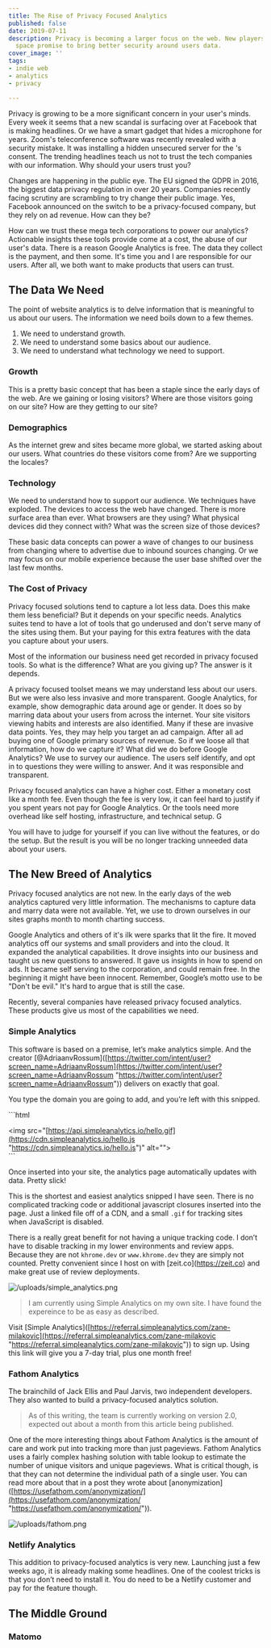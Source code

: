 ```yaml
---
title: The Rise of Privacy Focused Analytics
published: false
date: 2019-07-11
description: Privacy is becoming a larger focus on the web. New players in the Analytics
  space promise to bring better security around users data.
cover_image: ''
tags:
- indie web
- analytics
- privacy

---
```

Privacy is growing to be a more significant concern in your user's minds. Every week it seems that a new scandal is surfacing over at Facebook that is making headlines. Or we have a smart gadget that hides a microphone for years. Zoom's teleconference software was recently revealed with a security mistake. It was installing a hidden unsecured server for the 's consent. The trending headlines teach us not to trust the tech companies with our information. Why should your users trust you?

Changes are happening in the public eye. The EU signed the GDPR in 2016, the biggest data privacy regulation in over 20 years. Companies recently facing scrutiny are scrambling to try change their public image. Yes, Facebook announced on the switch to be a privacy-focused company, but they rely on ad revenue. How can they be?

How can we trust these mega tech corporations to power our analytics? Actionable insights these tools provide come at a cost, the abuse of our user's data. There is a reason Google Analytics is free. The data they collect is the payment, and then some. It's time you and I are responsible for our users. After all, we both want to make products that users can trust.

## The Data We Need

The point of website analytics is to delve information that is meaningful to us about our users. The information we need boils down to a few themes.

1. We need to understand growth.
2. We need to understand some basics about our audience.
3. We need to understand what technology we need to support.

### Growth

This is a pretty basic concept that has been a staple since the early days of the web. Are we gaining or losing visitors? Where are those visitors going on our site? How are they getting to our site?

### Demographics

As the internet grew and sites became more global, we started asking about our users. What countries do these visitors come from? Are we supporting the locales?

### Technology

We need to understand how to support our audience. We techniques have exploded. The devices to access the web have changed. There is more surface area than ever. What browsers are they using? What physical devices did they connect with? What was the screen size of those devices?

These basic data concepts can power a wave of changes to our business from changing where to advertise due to inbound sources changing. Or we may focus on our mobile experience because the user base shifted over the last few months.

### The Cost of Privacy

Privacy focused solutions tend to capture a lot less data. Does this make them less beneficial? But it depends on your specific needs. Analytics suites tend to have a lot of tools that go underused and don't serve many of the sites using them. But your paying for this extra features with the data you capture about your users.

Most of the information our business need get recorded in privacy focused tools. So what is the difference? What are you giving up? The answer is it depends.

A privacy focused toolset means we may understand less about our users. But we were also less invasive and more transparent. Google Analytics, for example, show demographic data around age or gender. It does so by marring data about your users from across the internet. Your site visitors viewing habits and interests are also identified. Many if these are invasive data points. Yes, they may help you target an ad campaign. After all ad buying one of Google primary sources of revenue. So if we loose all that information, how do we capture it? What did we do before Google Analytics? We use to survey our audience. The users self identify, and opt in to questions they were willing to answer. And it was responsible and transparent.

Privacy focused analytics can have a higher cost. Either a monetary cost like a month fee. Even though the fee is very low, it can feel hard to justify if you spent years not pay for Google Analytics. Or the tools need more overhead like self hosting, infrastructure, and technical setup. G

You will have to judge for yourself if you can live without the features, or do the setup. But the result is you will be no longer tracking unneeded data about your users.

## The New Breed of Analytics

Privacy focused analytics are not new. In the early days of the web analytics captured very little information. The mechanisms to capture data and marry data were not available. Yet, we use to drown ourselves in our sites graphs month to month charting success.

Google Analytics and others of it's ilk were sparks that lit the fire. It moved analytics off our systems and small providers and into the cloud. It expanded the analytical capabilities. It drove insights into our business and taught us new questions to answered. It gave us insights in how to spend on ads. It became self serving to the corporation, and could remain free. In the beginning it might have been innocent. Remember, Google’s motto use to be "Don't be evil." It's hard to argue that is still the case.

Recently, several companies have released privacy focused analytics. These products give us most of the capabilities we need.

### Simple Analytics

This software is based on a premise, let’s make analytics simple. And the creator \[@AdriaanvRossum\]([https://twitter.com/intent/user?screen_name=AdriaanvRossum](https://twitter.com/intent/user?screen_name=AdriaanvRossum "https://twitter.com/intent/user?screen_name=AdriaanvRossum")) delivers on exactly that goal.

You type the domain you are going to add, and you’re left with this snipped.

\`\`\`html  
<script async defer src="[https://cdn.simpleanalytics.io/hello.js](https://cdn.simpleanalytics.io/hello.js "https://cdn.simpleanalytics.io/hello.js")"></script>  
<noscript><img src="[https://api.simpleanalytics.io/hello.gif](https://cdn.simpleanalytics.io/hello.js "https://cdn.simpleanalytics.io/hello.js")" alt=""></noscript>  
\`\`\`

Once inserted into your site, the analytics page automatically updates with data. Pretty slick!

This is the shortest and easiest analytics snipped I have seen. There is no complicated tracking code or additional javascript closures inserted into the page. Just a linked file off of a CDN, and a small `.gif` for tracking sites when JavaScript is disabled.

There is a really great benefit for not having a unique tracking code. I don’t have to disable tracking in my lower environments and review apps. Because they are not `khrome.dev` or `www.khrome.dev` they are simply not counted. Pretty convenient since I host on with \[zeit.co\](https://zeit.co) and make great use of review deployments.

![/uploads/simple_analytics.png](https://app.forestry.io/sites/alqvjwjxl8e63q/body-media//uploads/simple_analytics.png)

> I am currently using Simple Analytics on my own site. I have found the expereince to be as easy as described.

Visit \[Simple Analytics\]([https://referral.simpleanalytics.com/zane-milakovic](https://referral.simpleanalytics.com/zane-milakovic "https://referral.simpleanalytics.com/zane-milakovic")) to sign up. Using this link will give you a 7-day trial, plus one month free!

### Fathom Analytics

The brainchild of Jack Ellis and Paul Jarvis, two independent developers. They also wanted to build a privacy-focused analytics solution.

> As of this writing, the team is currently working on version 2.0, expected out about a month from this article being published.

One of the more interesting things about Fathom Analytics is the amount of care and work put into tracking more than just pageviews. Fathom Analytics uses a fairly complex hashing solution with table lookup to estimate the number of unique visitors and unique pageviews. What is critical though, is that they can not determine the individual path of a single user. You can read more about that in a post they wrote about \[anonymization\]([https://usefathom.com/anonymization/](https://usefathom.com/anonymization/ "https://usefathom.com/anonymization/")).

![/uploads/fathom.png](https://app.forestry.io/sites/alqvjwjxl8e63q/body-media//uploads/fathom.png)

### Netlify Analytics

This addition to privacy-focused analytics is very new. Launching just a few weeks ago, it is already making some headlines. One of the coolest tricks is that you don’t need to install it. You do need to be a Netlify customer and pay for the feature though.

## The Middle Ground

### Matomo